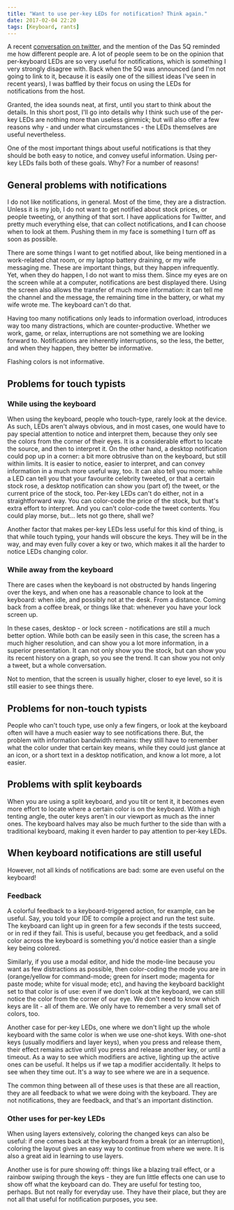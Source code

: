 ```yaml
---
title: "Want to use per-key LEDs for notification? Think again."
date: 2017-02-04 22:20
tags: [Keyboard, rants]
---
```


A recent [conversation on twitter][twt:leds], and the mention of the Das 5Q
reminded me how different people are. A lot of people seem to be on the opinion
that per-keyboard LEDs are so very useful for notifications, which is something
I very strongly disagree with. Back when the 5Q was announced (and I'm not going
to link to it, because it is easily one of the silliest ideas I've seen in
recent years), I was baffled by their focus on using the LEDs for notifications
from the host.

Granted, the idea sounds neat, at first, until you start to think about the
details. In this short post, I'll go into details why I think such use of the
per-key LEDs are nothing more than useless gimmick; but will also offer a few
reasons why - and under what circumstances - the LEDs themselves are useful
nevertheless.

 [twt:leds]: https://twitter.com/ArleyM/status/826478074975903745

<!-- more -->

One of the most important things about useful notifications is that they should
be both easy to notice, and convey useful information. Using per-key LEDs fails
both of these goals. Why? For a number of reasons!

## General problems with notifications

I do not like notifications, in general. Most of the time, they are a
distraction. Unless it is my job, I do not want to get notified about stock
prices, or people tweeting, or anything of that sort. I have applications for
Twitter, and pretty much everything else, that can collect notifications, and
**I** can choose when to look at them. Pushing them in my face is something I
turn off as soon as possible.

There are some things I want to get notified about, like being mentioned in a
work-related chat room, or my laptop battery draining, or my wife messaging me.
These are important things, but they happen infrequently. Yet, when they do
happen, I do not want to miss them. Since my eyes are on the screen while at a
computer, notifications are best displayed there. Using the screen also allows
the transfer of much more information: it can tell me the channel and the
message, the remaining time in the battery, or what my wife wrote me. The
keyboard can't do that.

Having too many notifications only leads to information overload, introduces way
too many distractions, which are counter-productive. Whether we work, game, or
relax, interruptions are not something we are looking forward to. Notifications
are inherently interruptions, so the less, the better, and when they happen,
they better be informative.

Flashing colors is not informative.

## Problems for touch typists

### While using the keyboard

When using the keyboard, people who touch-type, rarely look at the device. As
such, LEDs aren't always obvious, and in most cases, one would have to pay
special attention to notice and interpret them, because they only see the colors
from the corner of their eyes. It is a considerable effort to locate the source,
and then to interpret it. On the other hand, a desktop notification could pop up
in a corner: a bit more obtrusive than on the keyboard, but still within limits.
It is easier to notice, easier to interpret, and can convey information in a
much more useful way, too. It can also tell you more: while a LED can tell you
that your favourite celebrity tweeted, or that a certain stock rose, a desktop
notification can show you (part of) the tweet, or the current price of the
stock, too. Per-key LEDs can't do either, not in a straightforward way. You can
color-code the price of the stock, but that's extra effort to interpret. And you
can't color-code the tweet contents. You could play morse, but... lets not go
there, shall we?

Another factor that makes per-key LEDs less useful for this kind of thing, is
that while touch typing, your hands will obscure the keys. They will be in the
way, and may even fully cover a key or two, which makes it all the harder to
notice LEDs changing color.

### While away from the keyboard

There are cases when the keyboard is not obstructed by hands lingering over the
keys, and when one has a reasonable chance to look at the keyboard: when idle,
and possibly not at the desk. From a distance. Coming back from a coffee break,
or things like that: whenever you have your lock screen up.

In these cases, desktop - or lock screen - notifications are still a much better
option. While both can be easily seen in this case, the screen has a much higher
resolution, and can show you a lot more information, in a superior presentation.
It can not only show you the stock, but can show you its recent history on a
graph, so you see the trend. It can show you not only a tweet, but a whole
conversation.

Not to mention, that the screen is usually higher, closer to eye level, so it is
still easier to see things there.

## Problems for non-touch typists

People who can't touch type, use only a few fingers, or look at the keyboard
often will have a much easier way to see notifications there. But, the problem
with information bandwidth remains: they still have to remember what the color
under that certain key means, while they could just glance at an icon, or a
short text in a desktop notification, and know a lot more, a lot easier.

## Problems with split keyboards

When you are using a split keyboard, and you tilt or tent it, it becomes even
more effort to locate where a certain color is on the keyboard. With a high
tenting angle, the outer keys aren't in our viewport as much as the inner ones.
The keyboard halves may also be much further to the side than with a traditional
keyboard, making it even harder to pay attention to per-key LEDs.

## When keyboard notifications are still useful

However, not all kinds of notifications are bad: some are even useful on the
keyboard!

### Feedback

A colorful feedback to a keyboard-triggered action, for example, can
be useful. Say, you told your IDE to compile a project and run the test suite.
The keyboard can light up in green for a few seconds if the tests succeed, or in
red if they fail. This is useful, because you get feedback, and a solid color
across the keyboard is something you'd notice easier than a single key being
colored.

Similarly, if you use a modal editor, and hide the mode-line because you want as
few distractions as possible, then color-coding the mode you are in
(orange/yellow for command-mode; green for insert mode; magenta for paste mode;
white for visual mode; etc), and having the keyboard backlight set to that color
is of use: even if we don't look at the keyboard, we can still notice the color
from the corner of our eye. We don't need to know which keys are lit - all of
them are. We only have to remember a very small set of colors, too.

Another case for per-key LEDs, one where we don't light up the whole keyboard
with the same color is when we use one-shot keys. With one-shot keys (usually
modifiers and layer keys), when you press and release them, their effect remains
active until you press and release another key, or until a timeout. As a way to
see which modifiers are active, lighting up the active ones can be useful. It
helps us if we tap a modifier accidentally. It helps to see when they time out.
It's a way to see where we are in a sequence.

The common thing between all of these uses is that these are all reaction, they
are all feedback to what we were doing with the keyboard. They are not
notifications, they are feedback, and that's an important distinction.

### Other uses for per-key LEDs

When using layers extensively, coloring the changed keys can also be useful: if
one comes back at the keyboard from a break (or an interruption), coloring the
layout gives an easy way to continue from where we were. It is also a great aid
in learning to use layers.

Another use is for pure showing off: things like a blazing trail effect, or a
rainbow swiping through the keys - they are fun little effects one can use to
show off what the keyboard can do. They are useful for testing too, perhaps. But
not really for everyday use. They have their place, but they are not all that
useful for notification purposes, you see.
